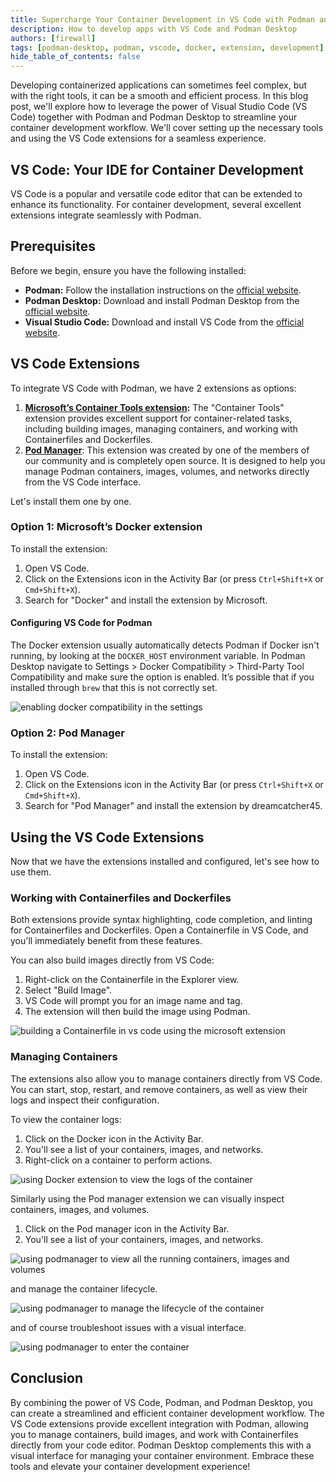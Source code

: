 ```yaml
---
title: Supercharge Your Container Development in VS Code with Podman and Podman Desktop
description: How to develop apps with VS Code and Podman Desktop
authors: [firewall]
tags: [podman-desktop, podman, vscode, docker, extension, development]
hide_table_of_contents: false
---
```


Developing containerized applications can sometimes feel complex, but with the right tools, it can be a smooth and efficient process. In this blog post, we'll explore how to leverage the power of Visual Studio Code (VS Code) together with Podman and Podman Desktop to streamline your container development workflow. We'll cover setting up the necessary tools and using the VS Code extensions for a seamless experience.

## VS Code: Your IDE for Container Development

VS Code is a popular and versatile code editor that can be extended to enhance its functionality. For container development, several excellent extensions integrate seamlessly with Podman.

## Prerequisites

Before we begin, ensure you have the following installed:

- **Podman:** Follow the installation instructions on the [official website](https://podman.io/).
- **Podman Desktop:** Download and install Podman Desktop from the [official website](https://podman-desktop.io/downloads).
- **Visual Studio Code:** Download and install VS Code from the [official website](https://code.visualstudio.com/download).

## **VS Code Extensions**

To integrate VS Code with Podman, we have 2 extensions as options:

1. [**Microsoft’s Container Tools extension**](https://marketplace.visualstudio.com/items?itemName=ms-azuretools.vscode-containers)**:** The "Container Tools" extension provides excellent support for container-related tasks, including building images, managing containers, and working with Containerfiles and Dockerfiles.
2. [**Pod Manager**](https://marketplace.visualstudio.com/items/?itemName=dreamcatcher45.podmanager): This extension was created by one of the members of our community and is completely open source. It is designed to help you manage Podman containers, images, volumes, and networks directly from the VS Code interface.

Let's install them one by one.

### Option 1: Microsoft’s Docker extension

To install the extension:

1. Open VS Code.
2. Click on the Extensions icon in the Activity Bar (or press `Ctrl+Shift+X` or `Cmd+Shift+X`).
3. Search for "Docker" and install the extension by Microsoft.

#### Configuring VS Code for Podman

The Docker extension usually automatically detects Podman if Docker isn't running, by looking at the `DOCKER_HOST` environment variable. In Podman Desktop navigate to Settings \> Docker Compatibility \> Third-Party Tool Compatibility and make sure the option is enabled. It’s possible that if you installed through `brew` that this is not correctly set.

![enabling docker compatibility in the settings](img/vs-code-podman/docker-compatibility.png)

### Option 2: Pod Manager

To install the extension:

1. Open VS Code.
2. Click on the Extensions icon in the Activity Bar (or press `Ctrl+Shift+X` or `Cmd+Shift+X`).
3. Search for "Pod Manager" and install the extension by dreamcatcher45.

## Using the VS Code Extensions

Now that we have the extensions installed and configured, let's see how to use them.

### Working with Containerfiles and Dockerfiles

Both extensions provide syntax highlighting, code completion, and linting for Containerfiles and Dockerfiles. Open a Containerfile in VS Code, and you'll immediately benefit from these features.

You can also build images directly from VS Code:

1. Right-click on the Containerfile in the Explorer view.
2. Select "Build Image".
3. VS Code will prompt you for an image name and tag.
4. The extension will then build the image using Podman.

![building a Containerfile in vs code using the microsoft extension](img/vs-code-podman/build-image.png)

### Managing Containers

The extensions also allow you to manage containers directly from VS Code. You can start, stop, restart, and remove containers, as well as view their logs and inspect their configuration.

To view the container logs:

1. Click on the Docker icon in the Activity Bar.
2. You'll see a list of your containers, images, and networks.
3. Right-click on a container to perform actions.

![using Docker extension to view the logs of the container](img/vs-code-podman/view-logs.png)

Similarly using the Pod manager extension we can visually inspect containers, images, and volumes.

1. Click on the Pod manager icon in the Activity Bar.
2. You'll see a list of your containers, images, and networks.

![using podmanager to view all the running containers, images and volumes](img/vs-code-podman/podmanager-details.png)

and manage the container lifecycle.

![using podmanager to manage the lifecycle of the container](img/vs-code-podman/interact-with-container.png)

and of course troubleshoot issues with a visual interface.

![using podmanager to enter the container](img/vs-code-podman/podmanager-details.png)

## Conclusion

By combining the power of VS Code, Podman, and Podman Desktop, you can create a streamlined and efficient container development workflow. The VS Code extensions provide excellent integration with Podman, allowing you to manage containers, build images, and work with Containerfiles directly from your code editor. Podman Desktop complements this with a visual interface for managing your container environment. Embrace these tools and elevate your container development experience!
